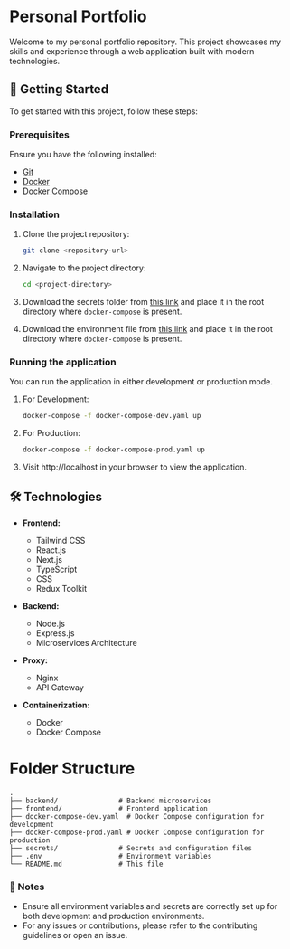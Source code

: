 # Personal Portfolio

Welcome to my personal portfolio repository. This project showcases my skills and experience through a web application built with modern technologies.

## 🚀 Getting Started

To get started with this project, follow these steps:

### Prerequisites

Ensure you have the following installed:
- [Git](https://git-scm.com/)
- [Docker](https://www.docker.com/)
- [Docker Compose](https://docs.docker.com/compose/)

### Installation

1. Clone the project repository:
   ```bash
   git clone <repository-url>

2. Navigate to the project directory:
   ```bash
   cd <project-directory>
   
3. Download the secrets folder from [this link](<[environment-file-link](https://drive.google.com/drive/folders/1ejWsgizK18ZXPujULXC8mUi3Xyatn2eJ?usp=sharing)>) and place it in the root directory where `docker-compose` is present.

5. Download the environment file from [this link](<[environment-file-link](https://drive.google.com/drive/folders/1ejWsgizK18ZXPujULXC8mUi3Xyatn2eJ?usp=sharing)>) and place it in the root directory where `docker-compose` is present.


### Running the application

You can run the application in either development or production mode.

1. For Development:
   ```bash
   docker-compose -f docker-compose-dev.yaml up

2. For Production:
   ```bash
   docker-compose -f docker-compose-prod.yaml up

3. Visit http://localhost in your browser to view the application.


## 🛠 Technologies

- **Frontend:**
  - Tailwind CSS
  - React.js
  - Next.js
  - TypeScript
  - CSS
  - Redux Toolkit

- **Backend:**
  - Node.js
  - Express.js
  - Microservices Architecture

- **Proxy:**
  - Nginx
  - API Gateway

- **Containerization:**
  - Docker
  - Docker Compose


# Folder Structure

```plaintext
.
├── backend/               # Backend microservices
├── frontend/              # Frontend application
├── docker-compose-dev.yaml  # Docker Compose configuration for development
├── docker-compose-prod.yaml # Docker Compose configuration for production
├── secrets/               # Secrets and configuration files
├── .env                   # Environment variables
└── README.md              # This file

```


### 📝 Notes

- Ensure all environment variables and secrets are correctly set up for both development and production environments.
- For any issues or contributions, please refer to the contributing guidelines or open an issue.




   
